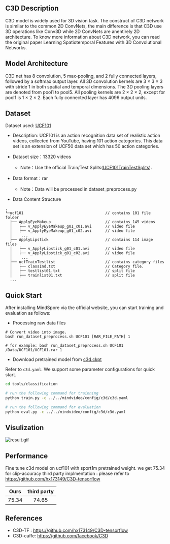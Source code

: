## C3D Description

C3D model is widely used for 3D vision task. The construct of C3D network is similar to the common 2D ConvNets, the main difference is that C3D use 3D operations like Conv3D while 2D ConvNets are anentirely 2D architecture. To know more information about C3D network, you can read the original paper Learning Spatiotemporal Features with 3D Convolutional Networks.

## Model Architecture

C3D net has 8 convolution, 5 max-pooling, and 2 fully connected layers, followed by a softmax output layer. All 3D convolution kernels are 3 × 3 × 3 with stride 1 in both spatial and temporal dimensions. The 3D pooling layers are denoted from pool1 to pool5. All pooling kernels are 2 × 2 × 2, except for pool1 is 1 × 2 × 2. Each fully connected layer has 4096 output units.

## Dataset

Dataset used: [UCF101](https://www.crcv.ucf.edu/data/UCF101.php)

- Description: UCF101 is an action recognition data set of realistic action videos, collected from YouTube, having 101 action categories. This data set is an extension of UCF50 data set which has 50 action categories.

- Dataset size：13320 videos
    - Note：Use the official Train/Test Splits([UCF101TrainTestSplits](https://www.crcv.ucf.edu/data/UCF101/UCF101TrainTestSplits-RecognitionTask.zip)).
- Data format：rar
    - Note：Data will be processed in dataset_preprocess.py
- Data Content Structure


```text
.
└─ucf101                                    // contains 101 file folder
  ├── ApplyEyeMakeup                        // contains 145 videos
  │   ├── v_ApplyEyeMakeup_g01_c01.avi      // video file
  │   ├── v_ApplyEyeMakeup_g01_c02.avi      // video file
  │    ...
  ├── ApplyLipstick                         // contains 114 image files
  │   ├── v_ApplyLipstick_g01_c01.avi       // video file
  │   ├── v_ApplyLipstick_g01_c02.avi       // video file
  │    ...
  ├── ucfTrainTestlist                      // contains category files
  │   ├── classInd.txt                      // Category file.
  │   ├── testlist01.txt                    // split file
  │   ├── trainlist01.txt                   // split file
  ...
```


## Quick Start

After installing MindSpore via the official website, you can start training and evaluation as follows:

- Processing raw data files

```text
# Convert video into image.
bash run_dataset_preprocess.sh UCF101 [RAR_FILE_PATH] 1

# for example: bash run_dataset_preprocess.sh UCF101 /Data/UCF101/UCF101.rar 1
```

- Download pretrained model from [c3d.ckpt](https://zjuteducn-my.sharepoint.com/:u:/g/personal/201906010313_zjut_edu_cn/EbVF6SuKthpGj046abA37jkBkfkhzLm36F8NJmH2Do3jhg?e=xh32kW)


Refer to `c3d.yaml`. We support some parameter configurations for quick start.

```bash
cd tools/classification

# run the following command for trainning
python train.py -c ../../mindvideo/config/c3d/c3d.yaml

# run the following command for evaluation
python eval.py -c ../../mindvideo/config/c3d/c3d.yaml
```

## Visulization
![result.gif](./pics/result.gif)

## Performance

Fine tune c3d model on ucf101 with sport1m pretrained weight.
we get 75.34 for clip-accuracy
third party implmentation : please refer to https://github.com/hx173149/C3D-tensorflow

|  Ours | third party 
:-: | :-: |
75.34 | 74.65|

## References
 -  C3D-TF : https://github.com/hx173149/C3D-tensorflow
 -  C3D-caffe: https://github.com/facebook/C3D
